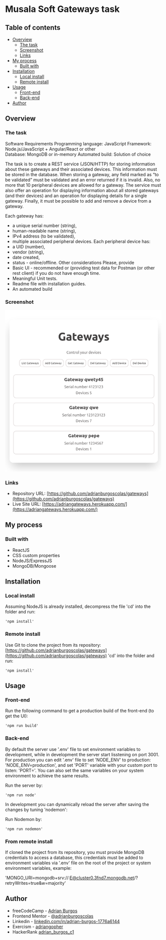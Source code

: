 # Musala Soft Gateways task

## Table of contents

- [Overview](#overview)
  - [The task](#the-task)
  - [Screenshot](#screenshot)
  - [Links](#links)
- [My process](#my-process)
  - [Built with](#built-with)
- [Installation](#installation)
  - [Local install](#local-install)
  - [Remote install](#remote-install)
- [Usage](#usage)
  - [Front-end](#front-end)
  - [Back-end](#back-end)
- [Author](#author)

## Overview

### The task

Software Requirements
Programming language: JavaScript
Framework: Node.js/JavaScript + Angular/React or other  
Database: MongoDB or in-memory
Automated build: Solution of choice

The task is to create a REST service (JSON/HTTP) for storing information about these gateways and their associated devices. This information must be stored in the database.
When storing a gateway, any field marked as “to be validated” must be validated and an error returned if it is invalid. Also, no more that 10 peripheral devices are allowed for a gateway.
The service must also offer an operation for displaying information about all stored gateways (and their devices) and an operation for displaying details for a single gateway. Finally, it must be possible to add and remove a device from a gateway.

Each gateway has:

- a unique serial number (string),
- human-readable name (string),
- IPv4 address (to be validated),
- multiple associated peripheral devices.
  Each peripheral device has:
- a UID (number),
- vendor (string),
- date created,
- status - online/offline.
  Other considerations
  Please, provide
- Basic UI - recommended or (providing test data for Postman (or other rest client) if you do not have enough time.
- Meaningful Unit tests.
- Readme file with installation guides.
- An automated build

### Screenshot

![](./screenshot.png)

### Links

- Repository URL: [https://github.com/adrianburgoscolas/gateways](https://github.com/adrianburgoscolas/gateways)
- Live Site URL: [https://adriangateways.herokuapp.com/](https://adriangateways.herokuapp.com/)

## My process

### Built with

- ReactJS
- CSS custom properties
- NodeJS/ExpressJS
- MongoDB/Mongoose

## Installation

### Local install

Assuming NodeJS is already installed, decompress the file 'cd' into the folder and run:

    'npm install'

### Remote install

Use Git to clone the project from its repository: [https://github.com/adrianburgoscolas/gateways](https://github.com/adrianburgoscolas/gateways) 'cd' into the folder and run:

    'npm install'

## Usage

### Front-end

Run the following command to get a production build of the front-end (to get the UI):

    'npm run build'

### Back-end

By default the server use '.env' file to set environment variables to development, while in development the server start lisstening on port 3001. For production you can edit '.env' file to set 'NODE_ENV' to production: 'NODE_ENV=production', and set 'PORT' variable with your custom port to listen: 'PORT=<port>'. You can also set the same variables on your system environment to achieve the same results.

Run the server by:

    'npm run node'

In development you can dynamically reload the server after saving the changes by tuning 'nodemon':

Run Nodemon by:

    'npm run nodemon'

### From remote install

If cloned the project from its repository, you must provide MongoDB credentials to access a database, this credentials must be added to environment variables via '.env' file on the root of the project or system environment variables, example:

'MONGO_URI=mongodb+srv://<user>:<password>E@cluster0.3fnd7.mongodb.net/?retryWrites=true&w=majority'

## Author

- freeCodeCamp - [Adrian Burgos](https://www.freecodecamp.org/fcce3ec214d-b0f9-4ddc-b526-34aea3d1e4a3)
- Frontend Mentor - [@adrianburgoscolas](https://www.frontendmentor.io/profile/adrianburgoscolas)
- Linkedin - [linkedin.com/in/adrian-burgos-1776a6144](https://www.linkedin.com/in/adrian-burgos-1776a6144/)
- Exercism - [adriangopher](https://exercism.org/profiles/adriangopher)
- HackerRank [adrian_burgos_c1](https://www.hackerrank.com/adrian_burgos_c1/hackos)
